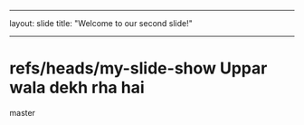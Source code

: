 ___
layout: slide
title: "Welcome to our second slide!"
___
refs/heads/my-slide-show
Uppar wala dekh rha hai 
=======

master
